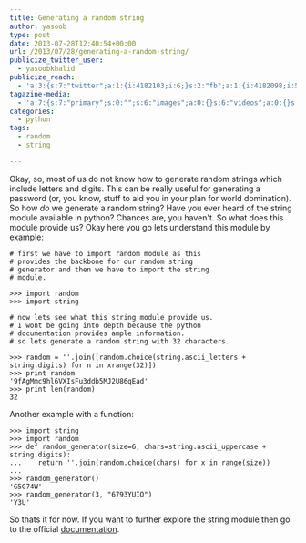 ```yaml
---
title: Generating a random string
author: yasoob
type: post
date: 2013-07-28T12:40:54+00:00
url: /2013/07/28/generating-a-random-string/
publicize_twitter_user:
  - yasoobkhalid
publicize_reach:
  - 'a:3:{s:7:"twitter";a:1:{i:4182103;i:6;}s:2:"fb";a:1:{i:4182098;i:515;}s:2:"wp";a:1:{i:0;i:0;}}'
tagazine-media:
  - 'a:7:{s:7:"primary";s:0:"";s:6:"images";a:0:{}s:6:"videos";a:0:{}s:11:"image_count";i:0;s:6:"author";s:8:"38253445";s:7:"blog_id";s:8:"55796613";s:9:"mod_stamp";s:19:"2013-07-28 12:43:49";}'
categories:
  - python
tags:
  - random
  - string

---
```


Okay, so, most of us do not know how to generate random strings which include letters and digits. This can be really useful for generating a password (or, you know, stuff to aid you in your plan for world domination). So how _do_ we generate a random string? Have you ever heard of the string module available in python? Chances are, you haven't. So what does this module provide us? Okay here you go lets understand this module by example:


```
# first we have to import random module as this
# provides the backbone for our random string
# generator and then we have to import the string
# module.

>>> import random
>>> import string

# now lets see what this string module provide us.
# I wont be going into depth because the python
# documentation provides ample information.
# so lets generate a random string with 32 characters.

>>> random = ''.join([random.choice(string.ascii_letters + string.digits) for n in xrange(32)])
>>> print random
'9fAgMmc9hl6VXIsFu3ddb5MJ2U86qEad'
>>> print len(random)
32
```

Another example with a function:

```
>>> import string
>>> import random
>>> def random_generator(size=6, chars=string.ascii_uppercase + string.digits):
...    return ''.join(random.choice(chars) for x in range(size))
...
>>> random_generator()
'G5G74W'
>>> random_generator(3, "6793YUIO")
'Y3U'
```

So thats it for now. If you want to further explore the string module then go to the official [documentation](http://docs.python.org/2/library/string.html).
